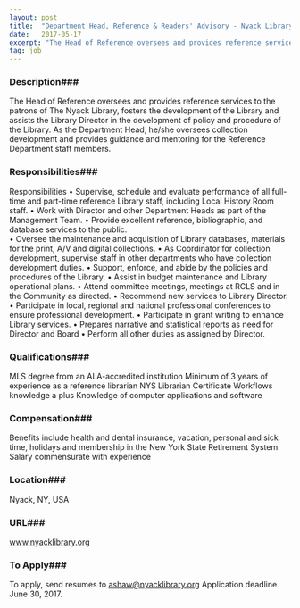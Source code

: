 ```yaml
---
layout: post
title:  "Department Head, Reference & Readers' Advisory - Nyack Library"
date:   2017-05-17
excerpt: "The Head of Reference oversees and provides reference services to the patrons of The Nyack Library, fosters the development of the Library and assists the Library Director in the development of policy and procedure of the Library. As the Department Head, he/she oversees collection development and provides guidance and mentoring..."
tag: job
---
```


### Description###

The Head of Reference oversees and provides reference services to the patrons of The Nyack Library, fosters the development of the Library and assists the Library Director in the development of policy and procedure of the Library.  As the Department Head, he/she oversees collection development and provides guidance and mentoring for the Reference Department staff members. 


### Responsibilities###

Responsibilities
•	Supervise, schedule and evaluate performance of all full-time and part-time reference Library staff, including Local History Room staff.
•	Work with Director and other Department Heads as part of the Management Team.
•	Provide excellent reference, bibliographic, and database services to the public.  
•	Oversee the maintenance and acquisition of Library databases, materials for the print, A/V and digital collections.
•	As Coordinator for collection development, supervise staff in other departments who have collection development duties.
•	Support, enforce, and abide by the policies and procedures of the Library.
•	Assist in budget maintenance and Library operational plans. 
•	Attend committee meetings, meetings at RCLS and in the Community as directed.
•	Recommend new services to Library Director.  
•	Participate in local, regional and national professional conferences to ensure professional development. 
•	Participate in grant writing to enhance Library services.
•	Prepares narrative and statistical reports as need for Director and Board
•	Perform all other duties as assigned by Director.



### Qualifications###

MLS degree from an ALA-accredited institution
	Minimum of 3 years of experience as a reference librarian
NYS Librarian Certificate
Workflows knowledge a plus
Knowledge of computer applications and software



### Compensation###

Benefits include health and dental insurance, vacation, personal and sick time, holidays and membership in the New York State Retirement System.  Salary commensurate with experience


### Location###

Nyack, NY, USA


### URL###

www.nyacklibrary.org

### To Apply###

To apply, send resumes to ashaw@nyacklibrary.org  Application deadline June 30, 2017.





